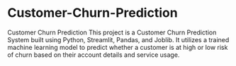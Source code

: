 # Customer-Churn-Prediction
Customer Churn Prediction  This project is a Customer Churn Prediction System built using Python, Streamlit, Pandas, and Joblib. It utilizes a trained machine learning model to predict whether a customer is at high or low risk of churn based on their account details and service usage.
